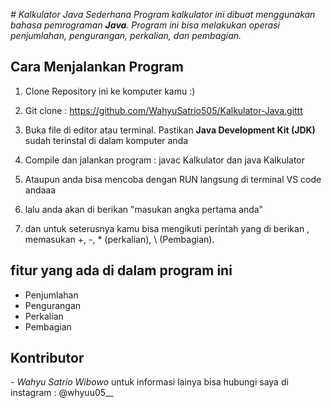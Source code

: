 *# Kalkulator Java Sederhana
Program kalkulator ini dibuat menggunakan bahasa pemrograman **Java**. Program ini bisa melakukan operasi penjumlahan, pengurangan, perkalian, dan pembagian.*

## Cara Menjalankan Program 

1. Clone Repository ini ke komputer kamu :)
   
3. Git clone : https://github.com/WahyuSatrio505/Kalkulator-Java.gittt

4. Buka file di editor atau terminal. Pastikan **Java Development Kit (JDK)** sudah terinstal di dalam komputer anda

5. Compile dan jalankan program : javac Kalkulator dan java Kalkulator

6. Ataupun anda bisa mencoba dengan RUN langsung di terminal VS code andaaa

7. lalu anda akan di berikan "masukan angka pertama anda"

8. dan untuk seterusnya kamu bisa mengikuti perintah yang di berikan , memasukan  +, -, * (perkalian), \ (Pembagian).

## fitur yang ada di dalam program ini
- Penjumlahan
- Pengurangan
- Perkalian
- Pembagian

## Kontributor
*- Wahyu Satrio Wibowo*
untuk informasi lainya bisa hubungi saya di instagram : @whyuu05__
